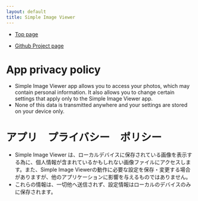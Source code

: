 ```yaml
---
layout: default
title: Simple Image Viewer
---
```


* [Top page](https://torum.github.io/Image-viewer/)
  
* [Github Project page](https://github.com/torum/Image-viewer)
  


# App privacy policy

* Simple Image Viewer app allows you to access your photos, which may contain personal information. It also allows you to change certain settings that apply only to the Simple Image Viewer app.
* None of this data is transmitted anywhere and your settings are stored on your device only.

# アプリ　プライバシー　ポリシー

* Simple Image Viewer は、ローカルデバイスに保存されている画像を表示する為に、個人情報が含まれているかもしれない画像ファイルにアクセスします。また、Simple Image Viewerの動作に必要な設定を保存・変更する場合がありますが、他のアプリケーションに影響を与えるものではありません。
* これらの情報は、一切他へ送信されず、設定情報はローカルのデバイスのみに保存されます。

